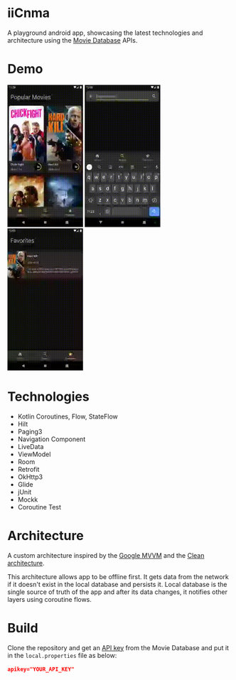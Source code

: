 # iiCnma
A playground android app, showcasing the latest technologies and architecture using the [Movie Database](https://www.themoviedb.org/) APIs.

# Demo
<span><img src="https://github.com/ImnIrdst/iiCnma/blob/main/demo/iicnma-home-detail.gif" width="170" height="320"></span>
<span><img src="https://github.com/ImnIrdst/iiCnma/blob/main/demo/iicnma-search.gif" width="170" height="320"></span>
<span><img src="https://github.com/ImnIrdst/iiCnma/blob/main/demo/iicnma-favorites.gif" width="170" height="320"></span>

# Technologies

- Kotlin Coroutines, Flow, StateFlow
- Hilt
- Paging3
- Navigation Component
- LiveData
- ViewModel
- Room
- Retrofit
- OkHttp3
- Glide
- jUnit
- Mockk
- Coroutine Test

# Architecture
A custom architecture inspired by the [Google MVVM](https://developer.android.com/jetpack/guide) and the [Clean architecture](https://blog.cleancoder.com/uncle-bob/2012/08/13/the-clean-architecture.html).

This architecture allows app to be offline first. It gets data from the network if it doesn't exist in the local database and persists it. Local database is the single source of truth of the app and after its data changes, it notifies other layers using coroutine flows. 

# Build
Clone the repository and get an [API key](https://www.themoviedb.org/settings/api) from the Movie Database and put it in the `local.properties` file as below:

```JSON
apikey="YOUR_API_KEY"
```

